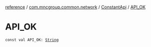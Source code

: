 [reference](../../index.md) / [com.mncgroup.common.network](../index.md) / [ConstantApi](index.md) / [API_OK](./-a-p-i_-o-k.md)

# API_OK

`const val API_OK: `[`String`](https://kotlinlang.org/api/latest/jvm/stdlib/kotlin/-string/index.html)